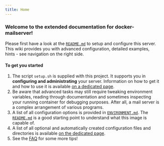 ```yaml
---
title: Home
---
```


### Welcome to the extended documentation for docker-mailserver!

Please first have a look at the [`README.md`][github-file-readme] to setup and configure this server. This wiki provides you with advanced configuration, detailed examples, hints - see navigation on the right side.

#### To get you started

1. The script `setup.sh` is supplied with this project. It supports you in **configuring and administrating** your server. Information on how to get it and how to use it is available [on a dedicated page][docs-setupsh].
2. Be aware that advanced tasks may still require tweaking environment variables, reading through documentation and sometimes inspecting your running container for debugging purposes. After all, a mail server is a complex arrangement of various programs.
3. A list of all configuration options is provided in [`ENVIRONMENT.md`][github-file-env]. The [`README.md`][github-file-readme] is a good starting point to understand what this image is capable of.
4. A list of all optional and automatically created configuration files and directories is available [on the dedicated page][docs-optionalconfig].
5. See the [FAQ][docs-faq] for some more tips!

[docs-faq]: ./config/troubleshooting/faq.md
[docs-optionalconfig]: ./advanced/optional-config.md
[docs-setupsh]: ./config/setup.sh.md
[github-file-readme]: https://github.com/docker-mailserver/docker-mailserver/blob/master/README.md
[github-file-env]: https://github.com/docker-mailserver/docker-mailserver/blob/master/ENVIRONMENT.md
